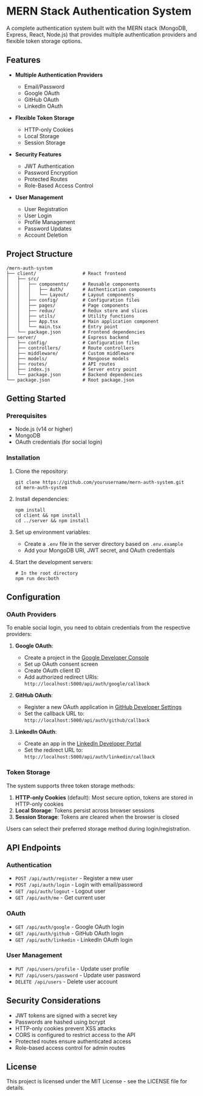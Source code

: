 # MERN Stack Authentication System

A complete authentication system built with the MERN stack (MongoDB, Express, React, Node.js) that provides multiple authentication providers and flexible token storage options.

## Features

- **Multiple Authentication Providers**
  - Email/Password
  - Google OAuth
  - GitHub OAuth
  - LinkedIn OAuth

- **Flexible Token Storage**
  - HTTP-only Cookies
  - Local Storage
  - Session Storage

- **Security Features**
  - JWT Authentication
  - Password Encryption
  - Protected Routes
  - Role-Based Access Control

- **User Management**
  - User Registration
  - User Login
  - Profile Management
  - Password Updates
  - Account Deletion

## Project Structure

```
/mern-auth-system
├── client/                 # React frontend
│   ├── src/
│   │   ├── components/     # Reusable components
│   │   │   ├── Auth/       # Authentication components
│   │   │   └── Layout/     # Layout components
│   │   ├── config/         # Configuration files
│   │   ├── pages/          # Page components
│   │   ├── redux/          # Redux store and slices
│   │   ├── utils/          # Utility functions
│   │   ├── App.tsx         # Main application component
│   │   └── main.tsx        # Entry point
│   └── package.json        # Frontend dependencies
├── server/                 # Express backend
│   ├── config/             # Configuration files
│   ├── controllers/        # Route controllers
│   ├── middleware/         # Custom middleware
│   ├── models/             # Mongoose models
│   ├── routes/             # API routes
│   ├── index.js            # Server entry point
│   └── package.json        # Backend dependencies
└── package.json            # Root package.json
```

## Getting Started

### Prerequisites

- Node.js (v14 or higher)
- MongoDB
- OAuth credentials (for social login)

### Installation

1. Clone the repository:
   ```
   git clone https://github.com/yourusername/mern-auth-system.git
   cd mern-auth-system
   ```

2. Install dependencies:
   ```
   npm install
   cd client && npm install
   cd ../server && npm install
   ```

3. Set up environment variables:
   - Create a `.env` file in the server directory based on `.env.example`
   - Add your MongoDB URI, JWT secret, and OAuth credentials

4. Start the development servers:
   ```
   # In the root directory
   npm run dev:both
   ```

## Configuration

### OAuth Providers

To enable social login, you need to obtain credentials from the respective providers:

1. **Google OAuth**:
   - Create a project in the [Google Developer Console](https://console.developers.google.com/)
   - Set up OAuth consent screen
   - Create OAuth client ID
   - Add authorized redirect URIs: `http://localhost:5000/api/auth/google/callback`

2. **GitHub OAuth**:
   - Register a new OAuth application in [GitHub Developer Settings](https://github.com/settings/developers)
   - Set the callback URL to: `http://localhost:5000/api/auth/github/callback`

3. **LinkedIn OAuth**:
   - Create an app in the [LinkedIn Developer Portal](https://www.linkedin.com/developers/)
   - Set the redirect URL to: `http://localhost:5000/api/auth/linkedin/callback`

### Token Storage

The system supports three token storage methods:

1. **HTTP-only Cookies** (default): Most secure option, tokens are stored in HTTP-only cookies
2. **Local Storage**: Tokens persist across browser sessions
3. **Session Storage**: Tokens are cleared when the browser is closed

Users can select their preferred storage method during login/registration.

## API Endpoints

### Authentication

- `POST /api/auth/register` - Register a new user
- `POST /api/auth/login` - Login with email/password
- `GET /api/auth/logout` - Logout user
- `GET /api/auth/me` - Get current user

### OAuth

- `GET /api/auth/google` - Google OAuth login
- `GET /api/auth/github` - GitHub OAuth login
- `GET /api/auth/linkedin` - LinkedIn OAuth login

### User Management

- `PUT /api/users/profile` - Update user profile
- `PUT /api/users/password` - Update user password
- `DELETE /api/users` - Delete user account

## Security Considerations

- JWT tokens are signed with a secret key
- Passwords are hashed using bcrypt
- HTTP-only cookies prevent XSS attacks
- CORS is configured to restrict access to the API
- Protected routes ensure authenticated access
- Role-based access control for admin routes

## License

This project is licensed under the MIT License - see the LICENSE file for details.